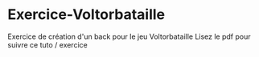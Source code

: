 # Exercice-Voltorbataille
 Exercice de création d'un back pour le jeu Voltorbataille
Lisez le pdf pour suivre ce tuto / exercice
